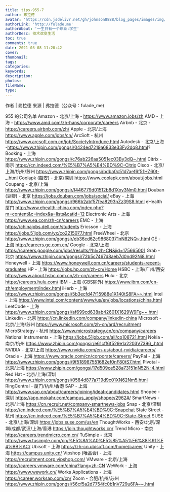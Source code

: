 ```yaml
---
title: tips-955-7
author: 弗拉德
avatar: 'https://cdn.jsdelivr.net/gh/johnson8888/blog_pages/images/img/avatar.jpg'
authorLink: 'http://fulade.me'
authorAbout: '一生只有一个职业:学生'
authorDesc: 技术改变生活
toc: true
comments: true
date: 2021-03-08 11:20:42
cover:
thumbnail:
tags:
categories:
keywords:
description:
photos:
fileName:
type:
---
```


作者 | 弗拉德
来源 | 弗拉德（公众号：fulade_me)


955 的公司名单
Amazon - 北京/上海 - https://www.amazon.jobs/zh
AMD - 上海 - https://www.amd.com/zh-hans/corporate/careers
Airbnb - 北京 - https://careers.airbnb.com/zh/ 
Apple - 北京/上海 https://www.apple.com/jobs/cn/
ArcSoft - 杭州  https://www.arcsoft.com.cn/job/SocietyIntroduce.html
Autodesk - 北京/上海 -https://www.zhipin.com/gongsi/0424ed7219a6833e33Fy2dq8.html?
Booking - 上海 https://www.zhipin.com/gongsi/c76ab226aa5051ec03By3dQ~.html
Citrix - 南京  https://cn.indeed.com/%E5%B7%A5%E4%BD%9C-Citrix
Cisco - 北京/上海/杭州/苏州  https://www.zhipin.com/gongsi/bdba0c51d7aef6f51HZ60t-_.html
Coolapk (酷安) - 北京/深圳  https://www.coolapk.com/about/jobs.html
Coupang - 北京/上海  https://www.zhipin.com/gongsir/f446779d01512b8d1Xxy3Nm0.html
Douban (豆瓣) - 北京  https://jobs.douban.com/jobs/social/
eBay - 上海  https://www.zhipin.com/gongsi/966b2abf57fea8293nZz39S8.html
eHealth 厦门  http://www.ehealth-china.com/index.php?m=content&c=index&a=lists&catid=12
Electronic Arts - 上海  https://www.ea.com/zh-cn/careers
EMC - 上海 https://chinajobs.dell.com/students
Ericsson - 上海  https://jobs.51job.com/yx/co2215077.html
FreeWheel - 北京   https://www.zhipin.com/gongsir/eb36cd62c98680371nN82NQ~.html
GE - 上海 http://careers.ge.com.cn/
Google - 北京/上海  https://careers.google.com/jobs/results/?hl=zh-CN&jid=175665001
Grab - 北京 https://www.zhipin.com/gongsi/72b5c7467d8aeb7d0nd92Ni8.html
Honeywell - 上海  https://www.honeywell.com.cn/careers/students-recent-graduates
HP - 上海  https://jobs.hp.com/zh-cn/Home
HSBC - 上海/广州/西安  https://www.about.hsbc.com.cn/zh-cn/careers
Hulu - 北京  https://careers.hulu.com/
IBM - 上海 (GBS除外)  https://www.ibm.com/cn-zh/employment/index.html
iHerb - 上海  https://www.zhipin.com/gongsi/5b3ecfd47f15988e1X140tS8FA~~.html
Intel - 上海 https://www.intel.com/content/www/us/en/jobs/locations/china.html
LeetCode - 上海 https://www.zhipin.com/gongsi/af699cd638ab42601X1629W9Fg~~.html
Linkedin - 北京  https://cn.linkedin.com/company/linkedin-china
Microsoft - 北京/上海/苏州  https://www.microsoft.com/zh-cn/ard/recruitment
MicroStrategy - 杭州 https://www.microstrategy.cn/cn/company/careers
National Instruments - 上海  https://jobs.51job.com/all/co108721.html
Nokia - 南京/杭州  https://www.zhipin.com/gongsir/e61cff6f529e1a2203V7396_.html
NVIDIA - 北京/上海 https://www.nvidia.com/en-us/about-nvidia/careers/
Oracle - 上海  https://www.oracle.com/cn/corporate/careers/
PayPal - 上海 https://www.zhipin.com/gongsi/9f518987551682ef0nF80tS7.html
Pivotal - 北京/上海  https://www.zhipin.com/gongsi/17d509ce528a73151nN52N-4.html
Red Hat - 北京/上海/深圳 https://www.zhipin.com/gongsi/0584d877a719d9c01XN62Nm5.html
RingCentral - 厦门/杭州/香港
SAP - 上海  https://www.sap.cn/about/careers/joining/ideal-candidates.html
Shopee - 深圳  https://app.mokahr.com/campus_apply/shopee/2962#/
SmartNews - 北京/上海 https://cn.recruit.net/company-smartnews-jobs
Snap - 北京/深圳 https://cn.indeed.com/%E5%B7%A5%E4%BD%9C-Snapchat
State Street - 杭州 https://cn.indeed.com/%E5%B7%A5%E4%BD%9C-State-Street
SUSE - 北京/上海/深圳  https://jobs.suse.com/us/en
ThoughtWorks - 西安/北京/深圳/成都/武汉/上海/香港  https://join.thoughtworks.cn/
Trend Micro - 南京 https://careers.trendmicro.com.cn/
TuSimple - 北京 https://www.tusimple.com/cn/%E5%8A%A0%E5%85%A5%E6%88%91%E4%BB%AC/
Ubisoft - 上海 https://zh-cn.ubisoft.com/home/career
Unity - 上海 https://campus.unity.cn/
Vipshop (唯品会) - 上海 https://recruitment.corp.vipshop.com/
VMware - 北京/上海 https://careers.vmware.com/china?lang=zh-CN
WeWork - 上海 https://www.wework.cn/
Works Applications - 上海 https://career.worksap.com/cn/
Zoom - 合肥/杭州/苏州 https://www.zhipin.com/gongsi/56cf5a2d7754fc0b1nV729u6FA~~.html
